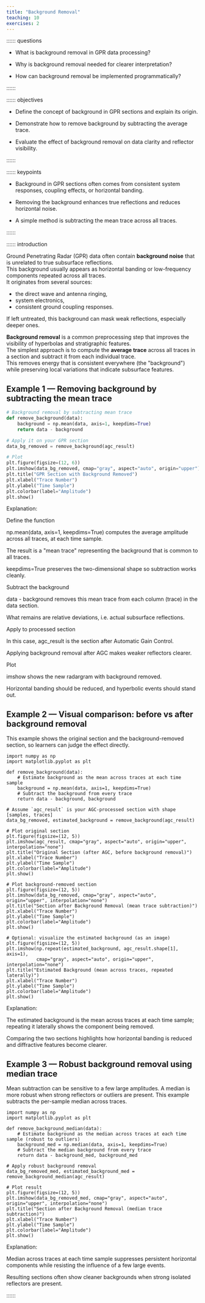 ```yaml
---
title: "Background Removal"
teaching: 10
exercises: 2
---
```


:::::: questions

- What is background removal in GPR data processing?

- Why is background removal needed for clearer interpretation?

- How can background removal be implemented programmatically?  

::::::

:::::: objectives

- Define the concept of background in GPR sections and explain its origin.
   
- Demonstrate how to remove background by subtracting the average trace.

- Evaluate the effect of background removal on data clarity and reflector visibility. 

::::::

:::::: keypoints

- Background in GPR sections often comes from consistent system responses, coupling effects, or horizontal banding.

- Removing the background enhances true reflections and reduces horizontal noise.

- A simple method is subtracting the mean trace across all traces. 

::::::

:::::: introduction

Ground Penetrating Radar (GPR) data often contain **background noise** that is unrelated to true subsurface reflections.  
This background usually appears as horizontal banding or low-frequency components repeated across all traces.  
It originates from several sources:  
- the direct wave and antenna ringing,  
- system electronics,  
- consistent ground coupling responses.  

If left untreated, this background can mask weak reflections, especially deeper ones.  

**Background removal** is a common preprocessing step that improves the visibility of hyperbolas and stratigraphic features.  
The simplest approach is to compute the **average trace** across all traces in a section and subtract it from each individual trace.  
This removes energy that is consistent everywhere (the "background") while preserving local variations that indicate subsurface features.  


## Example 1 — Removing background by subtracting the mean trace

```python
# Background removal by subtracting mean trace
def remove_background(data):
    background = np.mean(data, axis=1, keepdims=True)
    return data - background

# Apply it on your GPR section
data_bg_removed = remove_background(agc_result)

# Plot
plt.figure(figsize=(12, 6))
plt.imshow(data_bg_removed, cmap="gray", aspect="auto", origin="upper")
plt.title("GPR Section with Background Removed")
plt.xlabel("Trace Number")
plt.ylabel("Time Sample")
plt.colorbar(label="Amplitude")
plt.show()
```
Explanation:

Define the function

np.mean(data, axis=1, keepdims=True) computes the average amplitude across all traces, at each time sample.

The result is a "mean trace" representing the background that is common to all traces.

keepdims=True preserves the two-dimensional shape so subtraction works cleanly.

Subtract the background

data - background removes this mean trace from each column (trace) in the data section.

What remains are relative deviations, i.e. actual subsurface reflections.

Apply to processed section

In this case, agc_result is the section after Automatic Gain Control.

Applying background removal after AGC makes weaker reflectors clearer.

Plot

imshow shows the new radargram with background removed.

Horizontal banding should be reduced, and hyperbolic events should stand out.

## Example 2 — Visual comparison: before vs after background removal

This example shows the original section and the background-removed section, so learners can judge the effect directly.
```
import numpy as np
import matplotlib.pyplot as plt

def remove_background(data):
    # Estimate background as the mean across traces at each time sample
    background = np.mean(data, axis=1, keepdims=True)
    # Subtract the background from every trace
    return data - background, background

# Assume `agc_result` is your AGC-processed section with shape [samples, traces]
data_bg_removed, estimated_background = remove_background(agc_result)

# Plot original section
plt.figure(figsize=(12, 5))
plt.imshow(agc_result, cmap="gray", aspect="auto", origin="upper", interpolation="none")
plt.title("Original Section (after AGC, before background removal)")
plt.xlabel("Trace Number")
plt.ylabel("Time Sample")
plt.colorbar(label="Amplitude")
plt.show()

# Plot background-removed section
plt.figure(figsize=(12, 5))
plt.imshow(data_bg_removed, cmap="gray", aspect="auto", origin="upper", interpolation="none")
plt.title("Section after Background Removal (mean trace subtraction)")
plt.xlabel("Trace Number")
plt.ylabel("Time Sample")
plt.colorbar(label="Amplitude")
plt.show()

# Optional: visualize the estimated background (as an image)
plt.figure(figsize=(12, 5))
plt.imshow(np.repeat(estimated_background, agc_result.shape[1], axis=1),
           cmap="gray", aspect="auto", origin="upper", interpolation="none")
plt.title("Estimated Background (mean across traces, repeated laterally)")
plt.xlabel("Trace Number")
plt.ylabel("Time Sample")
plt.colorbar(label="Amplitude")
plt.show()
```
Explanation:

The estimated background is the mean across traces at each time sample; repeating it laterally shows the component being removed.

Comparing the two sections highlights how horizontal banding is reduced and diffractive features become clearer.

## Example 3 — Robust background removal using median trace
Mean subtraction can be sensitive to a few large amplitudes. A median is more robust when strong reflectors or outliers are present. This example subtracts the per-sample median across traces.
```
import numpy as np
import matplotlib.pyplot as plt

def remove_background_median(data):
    # Estimate background as the median across traces at each time sample (robust to outliers)
    background_med = np.median(data, axis=1, keepdims=True)
    # Subtract the median background from every trace
    return data - background_med, background_med

# Apply robust background removal
data_bg_removed_med, estimated_background_med = remove_background_median(agc_result)

# Plot result
plt.figure(figsize=(12, 5))
plt.imshow(data_bg_removed_med, cmap="gray", aspect="auto", origin="upper", interpolation="none")
plt.title("Section after Background Removal (median trace subtraction)")
plt.xlabel("Trace Number")
plt.ylabel("Time Sample")
plt.colorbar(label="Amplitude")
plt.show()
```
Explanation:

Median across traces at each time sample suppresses persistent horizontal components while resisting the influence of a few large events.

Resulting sections often show cleaner backgrounds when strong isolated reflectors are present.

::::::
